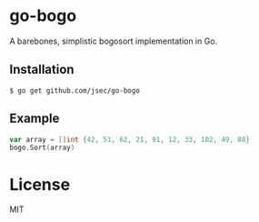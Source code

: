 # go-bogo

 A barebones, simplistic bogosort implementation in Go.

## Installation

```
$ go get github.com/jsec/go-bogo
```

## Example

```go
var array = []int {42, 51, 62, 21, 91, 12, 33, 102, 49, 88}
bogo.Sort(array)
```

# License

 MIT
